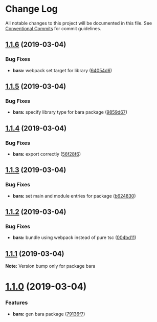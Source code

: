 # Change Log

All notable changes to this project will be documented in this file.
See [Conventional Commits](https://conventionalcommits.org) for commit guidelines.

## [1.1.6](https://github.com/barajs/bara/compare/v1.1.5...v1.1.6) (2019-03-04)


### Bug Fixes

* **bara:** webpack set target for library ([64054d6](https://github.com/barajs/bara/commit/64054d6))





## [1.1.5](https://github.com/barajs/bara/compare/v1.1.4...v1.1.5) (2019-03-04)


### Bug Fixes

* **bara:** specify library type for bara package ([9859d67](https://github.com/barajs/bara/commit/9859d67))





## [1.1.4](https://github.com/barajs/bara/compare/v1.1.3...v1.1.4) (2019-03-04)


### Bug Fixes

* **bara:** export correctly ([56f28f6](https://github.com/barajs/bara/commit/56f28f6))





## [1.1.3](https://github.com/barajs/bara/compare/v1.1.2...v1.1.3) (2019-03-04)


### Bug Fixes

* **bara:** set main and module entries for package ([b624830](https://github.com/barajs/bara/commit/b624830))





## [1.1.2](https://github.com/barajs/bara/compare/v1.1.1...v1.1.2) (2019-03-04)


### Bug Fixes

* **bara:** bundle using webpack instead of pure tsc ([004bd11](https://github.com/barajs/bara/commit/004bd11))





## [1.1.1](https://github.com/barajs/bara/compare/v1.1.0...v1.1.1) (2019-03-04)

**Note:** Version bump only for package bara





# [1.1.0](https://github.com/barajs/bara/compare/v0.1.0...v1.1.0) (2019-03-04)


### Features

* **bara:** gen bara package ([79136f7](https://github.com/barajs/bara/commit/79136f7))
